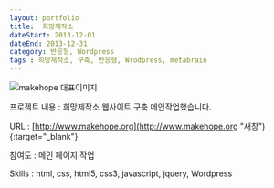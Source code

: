 ```yaml
---
layout: portfolio
title:  희망제작소
dateStart: 2013-12-01
dateEnd: 2013-12-31
category: 반응형, Wordpress
tags : 희망제작소, 구축, 반응형, Wrodpress, metabrain
---
```


![makehope 대표이미지](/jkw/portfolio/images/makehope/img01.jpg)


프로젝트 내용
: 희망제작소 웹사이트 구축 메인작업했습니다.

URL
: [http://www.makehope.org](http://www.makehope.org "새창"){:target="_blank"}

참여도
: 메인 페이지 작업

Skills
: html, css, html5, css3, javascript, jquery, Wordpress

